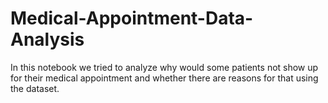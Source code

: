 # Medical-Appointment-Data-Analysis
In this notebook we tried to analyze why would some patients not show up for their medical appointment and whether there are reasons for that using the dataset.
